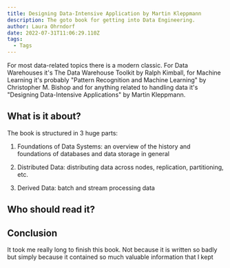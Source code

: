 ```yaml
---
title: Designing Data-Intensive Application by Martin Kleppmann
description: The goto book for getting into Data Engineering.
author: Laura Ohrndorf
date: 2022-07-31T11:06:29.110Z
tags:
  - Tags
---
```

For most data-related topics there is a modern classic. For Data Warehouses it's The Data Warehouse Toolkit by Ralph Kimball, for Machine Learning it's probably "Pattern Recognition and Machine Learning" by Christopher M. Bishop and for anything related to handling data it's "Designing Data-Intensive Applications" by Martin Kleppmann.

## What is it about?

The book is structured in 3 huge parts:

1. Foundations of Data Systems: an overview of the history and foundations of databases and data storage in general

2. Distributed Data: distributing data across nodes, replication, partitioning, etc.

3. Derived Data: batch and stream processing data



## Who should read it?



## Conclusion

It took me really long to finish this book. Not because it is written so badly but simply because it contained so much valuable information that I kept